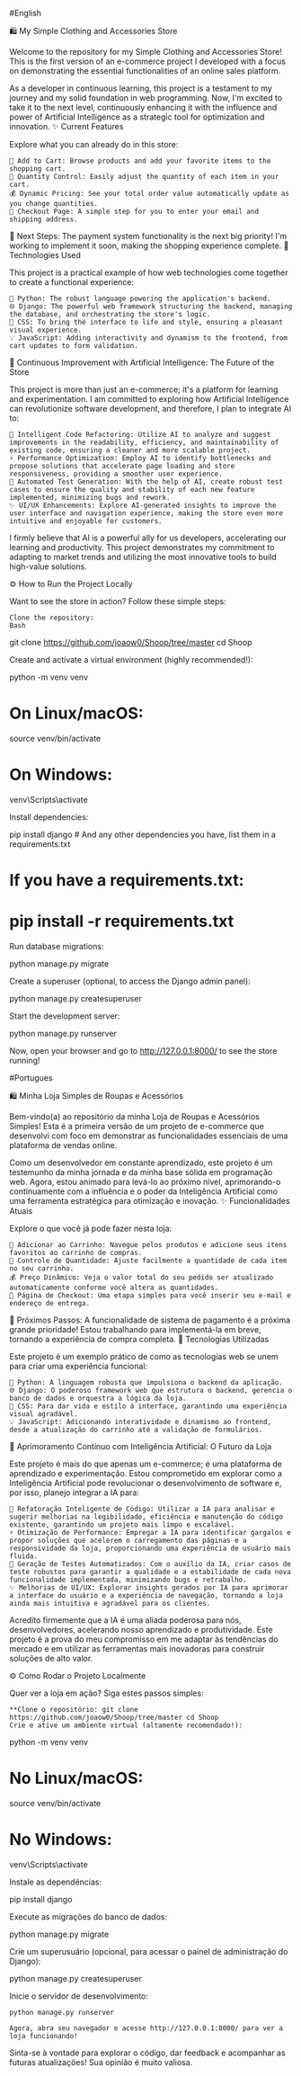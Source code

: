 #English

🛍️ My Simple Clothing and Accessories Store

Welcome to the repository for my Simple Clothing and Accessories Store! This is the first version of an e-commerce project I developed with a focus on demonstrating the essential functionalities of an online sales platform.

As a developer in continuous learning, this project is a testament to my journey and my solid foundation in web programming. Now, I'm excited to take it to the next level, continuously enhancing it with the influence and power of Artificial Intelligence as a strategic tool for optimization and innovation.
✨ Current Features

Explore what you can already do in this store:

    🛒 Add to Cart: Browse products and add your favorite items to the shopping cart.
    🔢 Quantity Control: Easily adjust the quantity of each item in your cart.
    💰 Dynamic Pricing: See your total order value automatically update as you change quantities.
    📝 Checkout Page: A simple step for you to enter your email and shipping address.

🚧 Next Steps: The payment system functionality is the next big priority! I'm working to implement it soon, making the shopping experience complete.
🚀 Technologies Used

This project is a practical example of how web technologies come together to create a functional experience:

    🐍 Python: The robust language powering the application's backend.
    🌐 Django: The powerful web framework structuring the backend, managing the database, and orchestrating the store's logic.
    🎨 CSS: To bring the interface to life and style, ensuring a pleasant visual experience.
    💡 JavaScript: Adding interactivity and dynamism to the frontend, from cart updates to form validation.

🧠 Continuous Improvement with Artificial Intelligence: The Future of the Store

This project is more than just an e-commerce; it's a platform for learning and experimentation. I am committed to exploring how Artificial Intelligence can revolutionize software development, and therefore, I plan to integrate AI to:

    🧹 Intelligent Code Refactoring: Utilize AI to analyze and suggest improvements in the readability, efficiency, and maintainability of existing code, ensuring a cleaner and more scalable project.
    ⚡ Performance Optimization: Employ AI to identify bottlenecks and propose solutions that accelerate page loading and store responsiveness, providing a smoother user experience.
    🧪 Automated Test Generation: With the help of AI, create robust test cases to ensure the quality and stability of each new feature implemented, minimizing bugs and rework.
    ✨ UI/UX Enhancements: Explore AI-generated insights to improve the user interface and navigation experience, making the store even more intuitive and enjoyable for customers.

I firmly believe that AI is a powerful ally for us developers, accelerating our learning and productivity. This project demonstrates my commitment to adapting to market trends and utilizing the most innovative tools to build high-value solutions.  

⚙️ How to Run the Project Locally

Want to see the store in action? Follow these simple steps:

    Clone the repository:
    Bash

git clone https://github.com/joaow0/Shoop/tree/master
cd Shoop

Create and activate a virtual environment (highly recommended!):


python -m venv venv
# On Linux/macOS:
source venv/bin/activate
# On Windows:
venv\Scripts\activate

Install dependencies:


pip install django # And any other dependencies you have, list them in a requirements.txt
# If you have a requirements.txt:
# pip install -r requirements.txt

Run database migrations:


python manage.py migrate

Create a superuser (optional, to access the Django admin panel):


python manage.py createsuperuser

Start the development server:


python manage.py runserver

Now, open your browser and go to http://127.0.0.1:8000/ to see the store running!



#Portugues

🛍️ Minha Loja Simples de Roupas e Acessórios

Bem-vindo(a) ao repositório da minha Loja de Roupas e Acessórios Simples! Esta é a primeira versão de um projeto de e-commerce que desenvolvi com foco em demonstrar as funcionalidades essenciais de uma plataforma de vendas online.

Como um desenvolvedor em constante aprendizado, este projeto é um testemunho da minha jornada e da minha base sólida em programação web. Agora, estou animado para levá-lo ao próximo nível, aprimorando-o continuamente com a influência e o poder da Inteligência Artificial como uma ferramenta estratégica para otimização e inovação.
✨ Funcionalidades Atuais

Explore o que você já pode fazer nesta loja:

    🛒 Adicionar ao Carrinho: Navegue pelos produtos e adicione seus itens favoritos ao carrinho de compras.
    🔢 Controle de Quantidade: Ajuste facilmente a quantidade de cada item no seu carrinho.
    💰 Preço Dinâmico: Veja o valor total do seu pedido ser atualizado automaticamente conforme você altera as quantidades.
    📝 Página de Checkout: Uma etapa simples para você inserir seu e-mail e endereço de entrega.

🚧 Próximos Passos: A funcionalidade de sistema de pagamento é a próxima grande prioridade! Estou trabalhando para implementá-la em breve, tornando a experiência de compra completa.
🚀 Tecnologias Utilizadas

Este projeto é um exemplo prático de como as tecnologias web se unem para criar uma experiência funcional:

    🐍 Python: A linguagem robusta que impulsiona o backend da aplicação.
    🌐 Django: O poderoso framework web que estrutura o backend, gerencia o banco de dados e orquestra a lógica da loja.
    🎨 CSS: Para dar vida e estilo à interface, garantindo uma experiência visual agradável.
    💡 JavaScript: Adicionando interatividade e dinamismo ao frontend, desde a atualização do carrinho até a validação de formulários.

🧠 Aprimoramento Contínuo com Inteligência Artificial: O Futuro da Loja

Este projeto é mais do que apenas um e-commerce; é uma plataforma de aprendizado e experimentação. Estou comprometido em explorar como a Inteligência Artificial pode revolucionar o desenvolvimento de software e, por isso, planejo integrar a IA para:

    🧹 Refatoração Inteligente de Código: Utilizar a IA para analisar e sugerir melhorias na legibilidade, eficiência e manutenção do código existente, garantindo um projeto mais limpo e escalável.
    ⚡ Otimização de Performance: Empregar a IA para identificar gargalos e propor soluções que acelerem o carregamento das páginas e a responsividade da loja, proporcionando uma experiência de usuário mais fluida.
    🧪 Geração de Testes Automatizados: Com o auxílio da IA, criar casos de teste robustos para garantir a qualidade e a estabilidade de cada nova funcionalidade implementada, minimizando bugs e retrabalho.
    ✨ Melhorias de UI/UX: Explorar insights gerados por IA para aprimorar a interface do usuário e a experiência de navegação, tornando a loja ainda mais intuitiva e agradável para os clientes.

Acredito firmemente que a IA é uma aliada poderosa para nós, desenvolvedores, acelerando nosso aprendizado e produtividade. Este projeto é a prova do meu compromisso em me adaptar às tendências do mercado e em utilizar as ferramentas mais inovadoras para construir soluções de alto valor.  

⚙️ Como Rodar o Projeto Localmente

Quer ver a loja em ação? Siga estes passos simples:

    **Clone o repositório: git clone https://github.com/joaow0/Shoop/tree/master cd Shoop
    Crie e ative um ambiente virtual (altamente recomendado!):
   

python -m venv venv
# No Linux/macOS:
source venv/bin/activate
# No Windows:
venv\Scripts\activate

Instale as dependências:


pip install django

Execute as migrações do banco de dados:


python manage.py migrate

Crie um superusuário (opcional, para acessar o painel de administração do Django):


python manage.py createsuperuser

Inicie o servidor de desenvolvimento:


    python manage.py runserver

    Agora, abra seu navegador e acesse http://127.0.0.1:8000/ para ver a loja funcionando!

Sinta-se à vontade para explorar o código, dar feedback e acompanhar as futuras atualizações! Sua opinião é muito valiosa.
